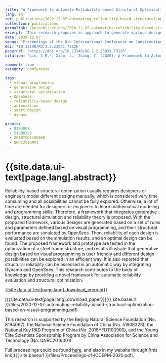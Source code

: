 ```yaml
---
title: "A Framework to Automate Reliability-based Structural Optimization based on Visual Programming and OpenSees"
lang: en
ref: publications/2020-12-07-automating-reliability-based-structural-optimization-based-on-visual-programming
collection: publications
permalink: /en/publications/2020-12-07-automating-reliability-based-structural-optimization-based-on-visual-programming
excerpt: 'This research proposes an approach to generate various design candidates and load samples, run OpenSees simulation, and evaluate structural reliability automatically based on visual programming, which could save lots of model creation and simulation time, enabling exploration of large parameter space'
date: 2020-12-07
venue: 'Proceedings of the 8th International Conference on Construction Engineering and Project Management (ICCEPM 2020)'
doi: '10.13140/RG.2.2.23831.73126'
paperurl: 'https://doi.org/10.13140/RG.2.2.23831.73126'
citation: 'Lin, J.R.*, Xiao, J., Zhang, Y. (2020). A Framework to Automate Reliability-based Structural Optimization based on Visual Programming and OpenSees <i>Proceedings of the 8th International Conference on Construction Engineering and Project Management (ICCEPM 2020)</i>, 225-234. Hong Kong.'

comment: true
category: conference

tags: 
  - visual programming
  - generative design
  - structural optimization
  - OpenSees
  - reliability-based design
  - automatiion
  - smart design
  - dynamo

grants:
  - 8194067
  - 51908323
  - 2018YFD1100900
  - QNRC2016001
---
```



{{site.data.ui-text[page.lang].abstract}}
====

Reliability-based structural optimization usually requires designers or engineers model different designs manually, which is considered very time consuming and all possibilities cannot be fully explored. Otherwise, a lot of time are needed for designers or engineers to learn mathematical modeling and programming skills. Therefore, a framework that integrates generative design, structural simulation and reliability theory is proposed. With the proposed framework, various designs are generated based on a set of rules and parameters defined based on visual programming, and their structural performance are simulated by OpenSees. Then, reliability of each design is evaluated based on the simulation results, and an optimal design can be found. The proposed framework and prototype are tested in the optimization of a steel frame structure, and results illustrate that generative design based on visual programming is user friendly and different design possibilities can be explored in an efficient way. It is also reported that structural reliability can be assessed in an automatic way by integrating Dynamo and OpenSees. This research contributes to the body of knowledge by providing a novel framework for automatic reliability evaluation and structural optimization. 

[{{site.data.ui-text[page.lang].download_preprint}}](https://doi.org/10.13140/RG.2.2.23831.73126)

[{{site.data.ui-text[page.lang].download_paper}}]({{ site.baseurl }}/files/2020-12-07-automating-reliability-based-structural-optimization-based-on-visual-programming.pdf)

This research is supported by the Beijing Natural Science Foundation (No. 8194067), the National Science Foundation of China (No. 51908323), the National Key R&D Program of China (No. 2018YFD1100900), and the Young Elite Scientists Sponsorship Program by China Association for Science and Technology (No. QNRC2016001)

Full proceedings could be found [here](http://www.iccepm2019.com/wp-content/uploads/2020/12/Proceedings-of-ICCEPM-2020.pdf), and also in my website through [this link]({{ site.baseurl }}/files/Proceedings-of-ICCEPM-2020.pdf).